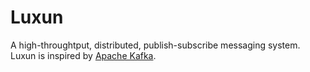 Luxun
=====

A high-throughtput, distributed, publish-subscribe messaging system. Luxun is inspired by [Apache Kafka](http://kafka.apache.org/).











